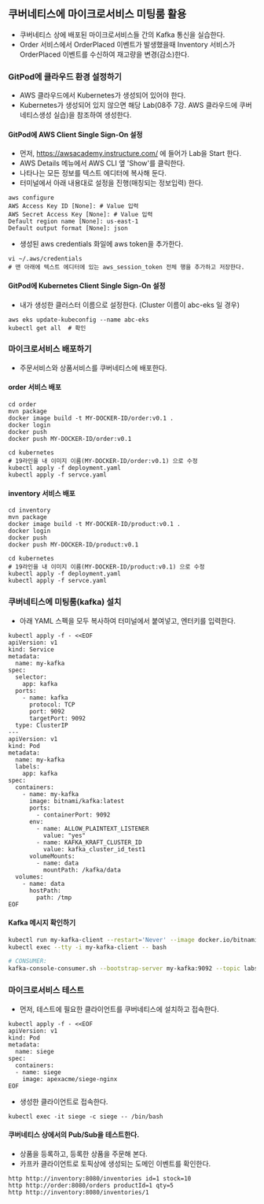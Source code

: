 ## 쿠버네티스에 마이크로서비스 미팅룸 활용

- 쿠버네티스 상에 배포된 마이크로서비스들 간의 Kafka 통신을 실습한다.
- Order 서비스에서 OrderPlaced 이벤트가 발생했을때 Inventory 서비스가 OrderPlaced 이벤트를 수신하여 재고량을 변경(감소)한다. 

### GitPod에 클라우드 환경 설정하기

- AWS 클라우드에서 Kubernetes가 생성되어 있어야 한다. 
- Kubernetes가 생성되어 있지 않으면 해당 Lab(08주 7강. AWS 클라우드에 쿠버네티스생성 실습)을 참조하여 생성한다.

#### GitPod에 AWS Client Single Sign-On 설정
- 먼저, https://awsacademy.instructure.com/ 에 들어가 Lab을 Start 한다.
- AWS Details 메뉴에서 AWS CLI 옆 'Show'를 클릭한다.
- 나타나는 모든 정보를 텍스트 에디터에 복사해 둔다.
- 터미널에서 아래 내용대로 설정을 진행(매칭되는 정보입력) 한다. 
```
aws configure
AWS Access Key ID [None]: # Value 입력
AWS Secret Access Key [None]: # Value 입력
Default region name [None]: us-east-1
Default output format [None]: json
```

- 생성된 aws credentials 화일에 aws token을 추가한다.
```
vi ~/.aws/credentials
# 맨 아래에 텍스트 에디터에 있는 aws_session_token 전체 행을 추가하고 저장한다.
```

#### GitPod에 Kubernetes Client Single Sign-On 설정

- 내가 생성한 클러스터 이름으로 설정한다. (Cluster 이름이 abc-eks 일 경우)
```
aws eks update-kubeconfig --name abc-eks
kubectl get all  # 확인
```


### 마이크로서비스 배포하기

- 주문서비스와 상품서비스를 쿠버네티스에 배포한다.

#### order 서비스 배포

```
cd order
mvn package 
docker image build -t MY-DOCKER-ID/order:v0.1 .
docker login 
docker push 
docker push MY-DOCKER-ID/order:v0.1
```

```
cd kubernetes
# 19라인을 내 이미지 이름(MY-DOCKER-ID/order:v0.1) 으로 수정
kubectl apply -f deployment.yaml
kubectl apply -f servce.yaml
```

#### inventory 서비스 배포

```
cd inventory
mvn package 
docker image build -t MY-DOCKER-ID/product:v0.1 .
docker login 
docker push 
docker push MY-DOCKER-ID/product:v0.1
```

```
cd kubernetes
# 19라인을 내 이미지 이름(MY-DOCKER-ID/product:v0.1) 으로 수정
kubectl apply -f deployment.yaml
kubectl apply -f servce.yaml
```

### 쿠버네티스에 미팅룸(kafka) 설치

- 아래 YAML 스펙을 모두 복사하여 터미널에서 붙여넣고, 엔터키를 입력한다.
```
kubectl apply -f - <<EOF
apiVersion: v1
kind: Service
metadata:
  name: my-kafka
spec:
  selector:
    app: kafka
  ports:
    - name: kafka
      protocol: TCP
      port: 9092
      targetPort: 9092
  type: ClusterIP
---
apiVersion: v1
kind: Pod
metadata:
  name: my-kafka
  labels:
    app: kafka
spec:
  containers:
    - name: my-kafka
      image: bitnami/kafka:latest
      ports:
        - containerPort: 9092
      env:  
        - name: ALLOW_PLAINTEXT_LISTENER
          value: "yes"   
        - name: KAFKA_KRAFT_CLUSTER_ID
          value: kafka_cluster_id_test1                  
      volumeMounts:
        - name: data
          mountPath: /kafka/data
  volumes:
    - name: data
      hostPath:
        path: /tmp
EOF
```

#### Kafka 메시지 확인하기 
```bash
kubectl run my-kafka-client --restart='Never' --image docker.io/bitnami/kafka:2.8.0-debian-10-r0 --command -- sleep infinity
kubectl exec --tty -i my-kafka-client -- bash

# CONSUMER:
kafka-console-consumer.sh --bootstrap-server my-kafka:9092 --topic labshoppubsub --from-beginning
```


### 마이크로서비스 테스트 

- 먼저, 테스트에 필요한 클라이언트를 쿠버네티스에 설치하고 접속한다.
```
kubectl apply -f - <<EOF
apiVersion: v1
kind: Pod
metadata:
  name: siege
spec:
  containers:
  - name: siege
    image: apexacme/siege-nginx
EOF
```

- 생성한 클라이언트로 접속한다.
```
kubectl exec -it siege -c siege -- /bin/bash
```

#### 쿠버네티스 상에서의 Pub/Sub을 테스트한다.

- 상품을 등록하고, 등록한 상품을 주문해 본다.
- 카프카 클라이언트로 토픽상에 생성되는 도메인 이벤트를 확인한다.
```
http http://inventory:8080/inventories id=1 stock=10
http http://order:8080/orders productId=1 qty=5
http http://inventory:8080/inventories/1
```
